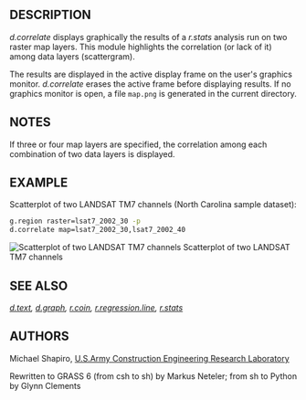## DESCRIPTION

*d.correlate* displays graphically the results of a *r.stats* analysis
run on two raster map layers. This module highlights the correlation (or
lack of it) among data layers (scattergram).

The results are displayed in the active display frame on the user's
graphics monitor. *d.correlate* erases the active frame before
displaying results. If no graphics monitor is open, a file `map.png` is
generated in the current directory.

## NOTES

If three or four map layers are specified, the correlation among each
combination of two data layers is displayed.

## EXAMPLE

Scatterplot of two LANDSAT TM7 channels (North Carolina sample dataset):

```bash
g.region raster=lsat7_2002_30 -p
d.correlate map=lsat7_2002_30,lsat7_2002_40
```

<img src="d_correlate_plot.png" data-border="1"
alt="Scatterplot of two LANDSAT TM7 channels" />
Scatterplot of two LANDSAT TM7 channels

## SEE ALSO

*[d.text](d.text.md), [d.graph](d.graph.md), [r.coin](r.coin.md),
[r.regression.line](r.regression.line.md), [r.stats](r.stats.md)*

## AUTHORS

Michael Shapiro, [U.S.Army Construction Engineering Research
Laboratory](http://www.cecer.army.mil/)

Rewritten to GRASS 6 (from csh to sh) by Markus Neteler; from sh to
Python by Glynn Clements

